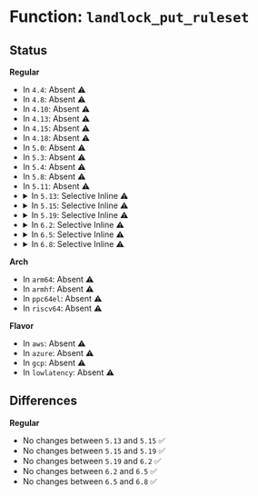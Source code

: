 # Function: <code>landlock_put_ruleset</code>

## Status
<b>Regular</b>
<ul>
<li>
In <code>4.4</code>: Absent ⚠️
</li>
<li>
In <code>4.8</code>: Absent ⚠️
</li>
<li>
In <code>4.10</code>: Absent ⚠️
</li>
<li>
In <code>4.13</code>: Absent ⚠️
</li>
<li>
In <code>4.15</code>: Absent ⚠️
</li>
<li>
In <code>4.18</code>: Absent ⚠️
</li>
<li>
In <code>5.0</code>: Absent ⚠️
</li>
<li>
In <code>5.3</code>: Absent ⚠️
</li>
<li>
In <code>5.4</code>: Absent ⚠️
</li>
<li>
In <code>5.8</code>: Absent ⚠️
</li>
<li>
In <code>5.11</code>: Absent ⚠️
</li>
<li>
<details>
<summary>In <code>5.13</code>: Selective Inline ⚠️</summary>

```c
void landlock_put_ruleset(const struct landlock_ruleset * ruleset);
```

**Collision:** Unique Global

**Inline:** Selective

**Transformation:** False

**Instances:**

```
In security/landlock/ruleset.c (ffffffff81538308)
Location: security/landlock/ruleset.c:368
Inline: True
Inline callers:
  - security/landlock/ruleset.c:landlock_merge_ruleset
  - security/landlock/ruleset.c:landlock_merge_ruleset
Direct callers:
  - security/landlock/syscalls.c:__ia32_sys_landlock_restrict_self
  - security/landlock/syscalls.c:__ia32_sys_landlock_restrict_self
  - security/landlock/syscalls.c:__ia32_sys_landlock_restrict_self
  - security/landlock/syscalls.c:__x64_sys_landlock_restrict_self
  - security/landlock/syscalls.c:__x64_sys_landlock_restrict_self
  - security/landlock/syscalls.c:__x64_sys_landlock_restrict_self
  - security/landlock/syscalls.c:__ia32_sys_landlock_add_rule
  - security/landlock/syscalls.c:__x64_sys_landlock_add_rule
  - security/landlock/syscalls.c:__ia32_sys_landlock_create_ruleset
  - security/landlock/syscalls.c:__x64_sys_landlock_create_ruleset
  - security/landlock/syscalls.c:fop_ruleset_release
```
**Symbols:**

```
ffffffff81538150-ffffffff815381a2: landlock_put_ruleset (STB_GLOBAL)
```
</details>
</li>
<li>
<details>
<summary>In <code>5.15</code>: Selective Inline ⚠️</summary>

```c
void landlock_put_ruleset(const struct landlock_ruleset * ruleset);
```

**Collision:** Unique Global

**Inline:** Selective

**Transformation:** False

**Instances:**

```
In security/landlock/ruleset.c (ffffffff81596a83)
Location: security/landlock/ruleset.c:368
Inline: True
Inline callers:
  - security/landlock/ruleset.c:landlock_merge_ruleset
  - security/landlock/ruleset.c:landlock_merge_ruleset
Direct callers:
  - security/landlock/syscalls.c:__ia32_sys_landlock_restrict_self
  - security/landlock/syscalls.c:__ia32_sys_landlock_restrict_self
  - security/landlock/syscalls.c:__ia32_sys_landlock_restrict_self
  - security/landlock/syscalls.c:__x64_sys_landlock_restrict_self
  - security/landlock/syscalls.c:__x64_sys_landlock_restrict_self
  - security/landlock/syscalls.c:__x64_sys_landlock_restrict_self
  - security/landlock/syscalls.c:__ia32_sys_landlock_add_rule
  - security/landlock/syscalls.c:__x64_sys_landlock_add_rule
  - security/landlock/syscalls.c:__ia32_sys_landlock_create_ruleset
  - security/landlock/syscalls.c:__x64_sys_landlock_create_ruleset
  - security/landlock/syscalls.c:fop_ruleset_release
```
**Symbols:**

```
ffffffff81596810-ffffffff81596862: landlock_put_ruleset (STB_GLOBAL)
```
</details>
</li>
<li>
<details>
<summary>In <code>5.19</code>: Selective Inline ⚠️</summary>

```c
void landlock_put_ruleset(const struct landlock_ruleset * ruleset);
```

**Collision:** Unique Global

**Inline:** Selective

**Transformation:** False

**Instances:**

```
In security/landlock/ruleset.c (ffffffff81638ef2)
Location: security/landlock/ruleset.c:370
Inline: True
Inline callers:
  - security/landlock/ruleset.c:landlock_merge_ruleset
  - security/landlock/ruleset.c:landlock_merge_ruleset
Direct callers:
  - security/landlock/syscalls.c:__ia32_sys_landlock_restrict_self
  - security/landlock/syscalls.c:__ia32_sys_landlock_restrict_self
  - security/landlock/syscalls.c:__ia32_sys_landlock_restrict_self
  - security/landlock/syscalls.c:__x64_sys_landlock_restrict_self
  - security/landlock/syscalls.c:__x64_sys_landlock_restrict_self
  - security/landlock/syscalls.c:__x64_sys_landlock_restrict_self
  - security/landlock/syscalls.c:__ia32_sys_landlock_add_rule
  - security/landlock/syscalls.c:__x64_sys_landlock_add_rule
  - security/landlock/syscalls.c:__ia32_sys_landlock_create_ruleset
  - security/landlock/syscalls.c:__x64_sys_landlock_create_ruleset
  - security/landlock/syscalls.c:fop_ruleset_release
```
**Symbols:**

```
ffffffff81638ce0-ffffffff81638d42: landlock_put_ruleset (STB_GLOBAL)
```
</details>
</li>
<li>
<details>
<summary>In <code>6.2</code>: Selective Inline ⚠️</summary>

```c
void landlock_put_ruleset(const struct landlock_ruleset * ruleset);
```

**Collision:** Unique Global

**Inline:** Selective

**Transformation:** False

**Instances:**

```
In security/landlock/ruleset.c (ffffffff816f0412)
Location: security/landlock/ruleset.c:370
Inline: True
Inline callers:
  - security/landlock/ruleset.c:landlock_merge_ruleset
  - security/landlock/ruleset.c:landlock_merge_ruleset
Direct callers:
  - security/landlock/syscalls.c:__ia32_sys_landlock_restrict_self
  - security/landlock/syscalls.c:__ia32_sys_landlock_restrict_self
  - security/landlock/syscalls.c:__ia32_sys_landlock_restrict_self
  - security/landlock/syscalls.c:__x64_sys_landlock_restrict_self
  - security/landlock/syscalls.c:__x64_sys_landlock_restrict_self
  - security/landlock/syscalls.c:__x64_sys_landlock_restrict_self
  - security/landlock/syscalls.c:__ia32_sys_landlock_add_rule
  - security/landlock/syscalls.c:__x64_sys_landlock_add_rule
  - security/landlock/syscalls.c:__ia32_sys_landlock_create_ruleset
  - security/landlock/syscalls.c:__x64_sys_landlock_create_ruleset
  - security/landlock/syscalls.c:fop_ruleset_release
```
**Symbols:**

```
ffffffff816f01e0-ffffffff816f0242: landlock_put_ruleset (STB_GLOBAL)
```
</details>
</li>
<li>
<details>
<summary>In <code>6.5</code>: Selective Inline ⚠️</summary>

```c
void landlock_put_ruleset(const struct landlock_ruleset * ruleset);
```

**Collision:** Unique Global

**Inline:** Selective

**Transformation:** False

**Instances:**

```
In security/landlock/ruleset.c (ffffffff8172a7ad)
Location: security/landlock/ruleset.c:370
Inline: True
Inline callers:
  - security/landlock/ruleset.c:landlock_merge_ruleset
  - security/landlock/ruleset.c:landlock_merge_ruleset
Direct callers:
  - security/landlock/syscalls.c:__ia32_sys_landlock_restrict_self
  - security/landlock/syscalls.c:__ia32_sys_landlock_restrict_self
  - security/landlock/syscalls.c:__ia32_sys_landlock_restrict_self
  - security/landlock/syscalls.c:__x64_sys_landlock_restrict_self
  - security/landlock/syscalls.c:__x64_sys_landlock_restrict_self
  - security/landlock/syscalls.c:__x64_sys_landlock_restrict_self
  - security/landlock/syscalls.c:__ia32_sys_landlock_add_rule
  - security/landlock/syscalls.c:__x64_sys_landlock_add_rule
  - security/landlock/syscalls.c:__ia32_sys_landlock_create_ruleset
  - security/landlock/syscalls.c:__x64_sys_landlock_create_ruleset
  - security/landlock/syscalls.c:fop_ruleset_release
```
**Symbols:**

```
ffffffff8172a580-ffffffff8172a5e2: landlock_put_ruleset (STB_GLOBAL)
```
</details>
</li>
<li>
<details>
<summary>In <code>6.8</code>: Selective Inline ⚠️</summary>

```c
void landlock_put_ruleset(const struct landlock_ruleset * ruleset);
```

**Collision:** Unique Global

**Inline:** Selective

**Transformation:** False

**Instances:**

```
In security/landlock/ruleset.c (ffffffff8176be55)
Location: security/landlock/ruleset.c:505
Inline: True
Inline callers:
  - security/landlock/ruleset.c:landlock_merge_ruleset
  - security/landlock/ruleset.c:landlock_merge_ruleset
Direct callers:
  - security/landlock/syscalls.c:__ia32_sys_landlock_restrict_self
  - security/landlock/syscalls.c:__ia32_sys_landlock_restrict_self
  - security/landlock/syscalls.c:__ia32_sys_landlock_restrict_self
  - security/landlock/syscalls.c:__x64_sys_landlock_restrict_self
  - security/landlock/syscalls.c:__x64_sys_landlock_restrict_self
  - security/landlock/syscalls.c:__x64_sys_landlock_restrict_self
  - security/landlock/syscalls.c:__ia32_sys_landlock_add_rule
  - security/landlock/syscalls.c:__x64_sys_landlock_add_rule
  - security/landlock/syscalls.c:__do_sys_landlock_create_ruleset
  - security/landlock/syscalls.c:fop_ruleset_release
```
**Symbols:**

```
ffffffff8176bc30-ffffffff8176bc92: landlock_put_ruleset (STB_GLOBAL)
```
</details>
</li>
</ul>
<b>Arch</b>
<ul>
<li>
In <code>arm64</code>: Absent ⚠️
</li>
<li>
In <code>armhf</code>: Absent ⚠️
</li>
<li>
In <code>ppc64el</code>: Absent ⚠️
</li>
<li>
In <code>riscv64</code>: Absent ⚠️
</li>
</ul>
<b>Flavor</b>
<ul>
<li>
In <code>aws</code>: Absent ⚠️
</li>
<li>
In <code>azure</code>: Absent ⚠️
</li>
<li>
In <code>gcp</code>: Absent ⚠️
</li>
<li>
In <code>lowlatency</code>: Absent ⚠️
</li>
</ul>

## Differences
<b>Regular</b>
<ul>
<li>
No changes between <code>5.13</code> and <code>5.15</code> ✅
</li>
<li>
No changes between <code>5.15</code> and <code>5.19</code> ✅
</li>
<li>
No changes between <code>5.19</code> and <code>6.2</code> ✅
</li>
<li>
No changes between <code>6.2</code> and <code>6.5</code> ✅
</li>
<li>
No changes between <code>6.5</code> and <code>6.8</code> ✅
</li>
</ul>

